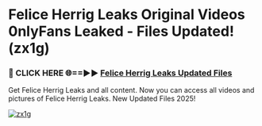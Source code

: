 # Felice Herrig Leaks Original Videos 0nlyFans Leaked - Files Updated! (zx1g)

<h3>🔴 CLICK HERE 🌐==►► <a href="https://tinyurl.com/2m67pmp6" rel="nofollow">Felice Herrig Leaks Updated Files</a></h3>

Get Felice Herrig Leaks and all content. Now you can access all videos and pictures of Felice Herrig Leaks. New Updated Files 2025!

[![zx1g](https://i.imgur.com/H4QAA4z.gif)](https://tinyurl.com/2m67pmp6)